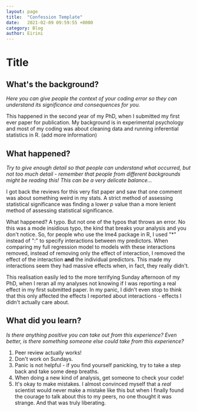 ```yaml
---
layout: page
title:  "Confession Template"
date:   2021-02-09 09:59:55 +0000
category: Blog
author: Eirini
---
```

# Title

## What's the background?
*Here you can give people the context of your coding error so they can understand its significance and consequences for you.*

This happened in the second year of my PhD, when I submitted my first ever paper for publication. My background is in experimental psychology and most of my coding was about cleaning data and running inferential statistics in R. (add more information)

## What happened?
*Try to give enough detail so that people can understand what occurred, but not too much detail - remember that people from different backgrounds might be reading this! This can be a very delicate balance...*

I got back the reviews for this very fist paper and saw that one comment was about something weird in my stats. A strict method of assessing statistical significance was finding a lower *p* value than a more lenient method of assessing statistical significance.

What happened? A typo. But not one of the typos that throws an error. No this was a mode insidious typo, the kind that breaks your analysis and you don't notice. So, for people who use the lme4 package in R, I used "*" instead of ":" to specify interactions between my predictors. When comparing my full regression model to models with these interactions removed, instead of removing only the effect of interaction, I removed the effect of the interaction **and** the individual predictors. This made my interactions seem they had massive effects when, in fact, they really didn't.

This realisation easily led to the more terrifying Sunday afternoon of my PhD, when I reran all my analyses not knowing if I was reporting a real effect in my first submitted paper. In my panic, I didn't even stop to think that this only affected the effects I reported about interactions - effects I didn't actually care about.

## What did you learn?
*Is there anything positive you can take out from this experience? Even better, is there something someone else could take from this experience?*

1. Peer review actually works!
2. Don't work on Sundays.
3. Panic is not helpful - if you find yourself panicking, try to take a step back and take some deep breaths.
4. When doing a new kind of analysis, get someone to check your code!
5. It's okay to make mistakes. I almost convinced myself that a *real* scientist would never make a mistake like this but when I finally found the courage to talk about this to my peers, no one thought it was strange. And that was truly liberating.
